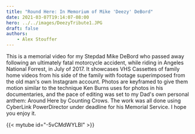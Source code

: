 ```yaml
---
title: "Round Here: In Memorium of Mike 'Deezy' DeBord"
date: 2021-03-07T19:14:07-08:00
hero: ../../images/DeezyTribute1.JPG
draft: false
authors:
    - Alex Stouffer
---
```

This is a memorial video for my Stepdad Mike DeBord who passed away following an ultimately fatal motorcycle accident, while riding in Angeles National Forrest, in July of 2017. It showcases VHS Cassettes of family home videos from his side of the family with footage superimposed from the old man's own Instagram account. Photos are keyframed to give them motion similar to the technique Ken Burns uses for photos in his documentaries, and the pace of editing was set to my Dad's own personal anthem: Around Here by Counting Crows. The work was all done using CyberLink PowerDirector under deadline for his Memorial Service. I hope you enjoy it. 

{{< mytube id="-5vCMdWYLBI" >}}